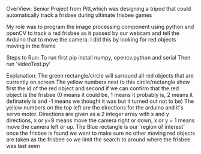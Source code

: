 OverView:
Senior Project from Pitt,which was designing a tripod that could automatically track a frisbee during ultimate frisbee games

My role was to program the image processing component using python and openCV to track a red frisbee as it passed by our webcam and tell the Arduino that to move the camera. I did this by looking for red objects moving in the frame

Steps to Run:
To run first pip install numpy, opencv.python and serial
  Then run 'videoTest.py'

Explanation:
The green rectangle/circle will surround all red objects that are currently on screen
  The yellow numbers next to this circle/rectangle show first the id of the red object and second if we can confirm that the red object is the frisbee (0 means it could    be, 1 means it probably is, 2 means it definately is and -1 means we thought it was but it turned out not to be)
The yellow numbers on the top left are the directions for the arduino and it's servo motor. Directions are given as a 2 integer array with x and y directions, x or y=9 means move the camera right or down, x or y = 1 means move the camera left or up.
The Blue rectangle is our 'region of interest' once the frisbee is found we want to make sure no other moving red objects are taken as the frisbee so we limit the search to around where the frisbee was last seen 
